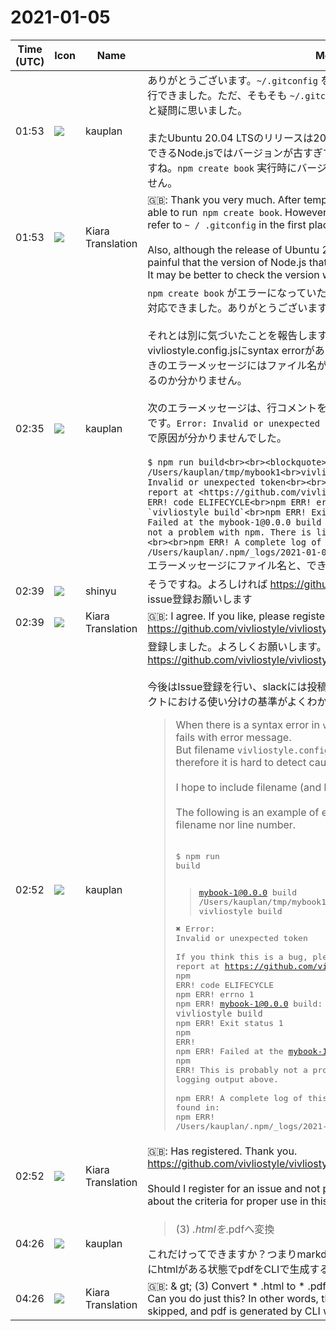 # 2021-01-05

|Time (UTC)|Icon|Name|Message|
|---|---|---|---|
|01:53|![](https://secure.gravatar.com/avatar/bce57b78a27111affe9a9a95fb793798.jpg?s=72&d=https%3A%2F%2Fa.slack-edge.com%2Fdf10d%2Fimg%2Favatars%2Fava_0021-72.png)|kauplan|ありがとうございます。`~/.gitconfig` を一時的に削除したら `npm create book` が実行できました。ただ、そもそも `~/.gitconfig` を参照する必要があるのかは、ちょっと疑問に思いました。<br><br>またUbuntu 20.04 LTSのリリースは2020年4月と新しいのに、それでインストールできるNode.jsではバージョンが古すぎて動作しないというのは、けっこうつらいですね。`npm create book` 実行時にバージョンチェックをしたほうがいいのかもしれません。|
|01:53|![](https://avatars.slack-edge.com/2019-08-21/732685848020_f3f20736795184660348_72.png)|Kiara Translation|🇬🇧: Thank you very much. After temporarily removing `~ / .gitconfig`, I was able to run` npm create book`. However, I was a little wondering if I needed to refer to `~ / .gitconfig` in the first place.<br><br>Also, although the release of Ubuntu 20.04 LTS is new as April 2020, it is quite painful that the version of Node.js that can be installed with it is too old to work. It may be better to check the version when executing `npm create book`.|
|02:35|![](https://secure.gravatar.com/avatar/bce57b78a27111affe9a9a95fb793798.jpg?s=72&d=https%3A%2F%2Fa.slack-edge.com%2Fdf10d%2Fimg%2Favatars%2Fava_0021-72.png)|kauplan|`npm create book` がエラーになっていたのは、一時的に `~/.gitconfig`を消すことで対応できました。ありがとうございます。<br><br>それとは別に気づいたことを報告します。<br>vivliostyle.config.jsにsyntax errorがあると、`npm run build` に失敗します。このときのエラーメッセージにはファイル名が含まれていないので、何がエラーになっているのか分かりません。<br><br>次のエラーメッセージは、行コメントを `//` ではなく間違えて `#` を使ったときのものです。`Error: Invalid or unexpected token` としか言われず、ファイル名がないので原因が分かりませんでした。<br><br>```$ npm run build<br><br><blockquote>mybook-1@0.0.0 build /Users/kauplan/tmp/mybook1<br>vivliostyle build</blockquote>✖ Error: Invalid or unexpected token<br><br>If you think this is a bug, please report at <https://github.com/vivliostyle/vivliostyle-cli/issues><br>npm ERR! code ELIFECYCLE<br>npm ERR! errno 1<br>npm ERR! mybook-1@0.0.0 build: `vivliostyle build`<br>npm ERR! Exit status 1<br>npm ERR!<br>npm ERR! Failed at the mybook-1@0.0.0 build script.<br>npm ERR! This is probably not a problem with npm. There is likely additional logging output above.<br><br>npm ERR! A complete log of this run can be found in:<br>npm ERR!     /Users/kauplan/.npm/_logs/2021-01-05T02_24_06_002Z-debug.log```<br>エラーメッセージにファイル名と、できれば行番号の表示を希望します。|
|02:39|![](https://avatars.slack-edge.com/2018-04-27/354445776386_e258f5ed5ba887b08668_72.jpg)|shinyu|そうですね。よろしければ <https://github.com/vivliostyle/vivliostyle-cli/issues> に issue登録お願いします|
|02:39|![](https://avatars.slack-edge.com/2019-08-21/732685848020_f3f20736795184660348_72.png)|Kiara Translation|🇬🇧: I agree. If you like, please register an issue on <https://github.com/vivliostyle/vivliostyle-cli/issues>.|
|02:52|![](https://secure.gravatar.com/avatar/bce57b78a27111affe9a9a95fb793798.jpg?s=72&d=https%3A%2F%2Fa.slack-edge.com%2Fdf10d%2Fimg%2Favatars%2Fava_0021-72.png)|kauplan|登録しました。よろしくお願いします。<br><https://github.com/vivliostyle/vivliostyle-cli/issues/95><br><br>今後はIssue登録を行い、slackには投稿しないほうがいいでしょうか。このプロジェクトにおける使い分けの基準がよくわからず。<br><blockquote>When there is a syntax error in `vivliostyle.config.js`, then `npm run build` fails with error message.  <br>But filename `vivliostyle.config.js` is not included in that error message, therefore it is hard to detect cause of error.<br><br>I hope to include filename (and line number, too) into error message.<br><br>The following is an example of error message. It doesn't include neither filename nor line number.<br><br><pre>$ npm run build<br><br><blockquote>mybook-1@0.0.0 build /Users/kauplan/tmp/mybook1<br>vivliostyle build</blockquote>✖ Error: Invalid or unexpected token<br><br>If you think this is a bug, please report at <https://github.com/vivliostyle/vivliostyle-cli/issues><br>npm ERR! code ELIFECYCLE<br>npm ERR! errno 1<br>npm ERR! mybook-1@0.0.0 build: `vivliostyle build`<br>npm ERR! Exit status 1<br>npm ERR!<br>npm ERR! Failed at the mybook-1@0.0.0 build script.<br>npm ERR! This is probably not a problem with npm. There is likely additional logging output above.<br><br>npm ERR! A complete log of this run can be found in:<br>npm ERR!     /Users/kauplan/.npm/_logs/2021-01-05T02_24_06_002Z-debug.log<br></pre></blockquote>|
|02:52|![](https://avatars.slack-edge.com/2019-08-21/732685848020_f3f20736795184660348_72.png)|Kiara Translation|🇬🇧: Has registered. Thank you.<br><https://github.com/vivliostyle/vivliostyle-cli/issues/95><br><br>Should I register for an issue and not post to slack in the future? I'm not sure about the criteria for proper use in this project.|
|04:26|![](https://secure.gravatar.com/avatar/bce57b78a27111affe9a9a95fb793798.jpg?s=72&d=https%3A%2F%2Fa.slack-edge.com%2Fdf10d%2Fimg%2Favatars%2Fava_0021-72.png)|kauplan|<blockquote>(3) *.htmlを*.pdfへ変換</blockquote>これだけってできますか？つまりmarkdownからhtmlへの変換はすっとばして、すでにhtmlがある状態でpdfをCLIで生成することです。|
|04:26|![](https://avatars.slack-edge.com/2019-08-21/732685848020_f3f20736795184660348_72.png)|Kiara Translation|🇬🇧: &amp; gt; (3) Convert * .html to * .pdf<br>Can you do just this? In other words, the conversion from markdown to html is skipped, and pdf is generated by CLI with html already existing.|
